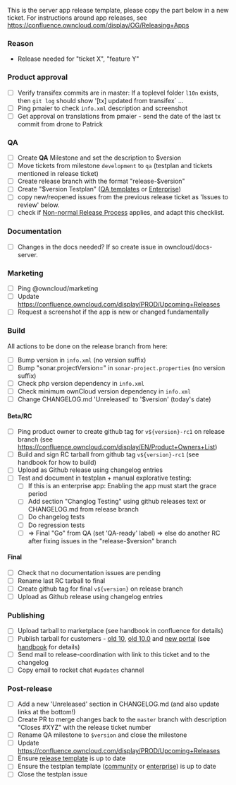 This is the server app release template, please copy the part below in a new ticket.
For instructions around app releases, see https://confluence.owncloud.com/display/OG/Releasing+Apps

### Reason

- Release needed for "ticket X", "feature Y"

### Product approval 

- [ ] Verify transifex commits are in master: If a toplevel folder `l10n` exists, then `git log` should show '[tx] updated from transifex` ...
- [ ] Ping pmaier to check `info.xml` description and screenshot
- [ ] Get approval on translations from pmaier - send the date of the last tx commit from drone to Patrick

### QA

- [ ] Create **QA** Milestone and set the description to $version
- [ ] Move tickets from milestone `development` to `qa` (testplan and tickets mentioned in release ticket)
- [ ] Create release branch with the format "release-$version"
- [ ] Create "$version Testplan" ([QA templates](https://github.com/owncloud/QA/tree/master/Server) or [Enterprise](https://github.com/owncloud/qa-enterprise/tree/master/Core))
- [ ] copy new/reopened issues from the previous release ticket as 'Issues to review' below.
- [ ] check if [Non-normal Release Process](https://confluence.owncloud.com/display/OG/Apps+with+special+release+process) applies, and adapt this checklist.

### Documentation

- [ ] Changes in the docs needed? If so create issue in owncloud/docs-server.

### Marketing

- [ ] Ping @owncloud/marketing
- [ ] Update https://confluence.owncloud.com/display/PROD/Upcoming+Releases
- [ ] Request a screenshot if the app is new or changed fundamentally

### Build

All actions to be done on the release branch from here:
- [ ] Bump version in `info.xml` (no version suffix)
- [ ] Bump "sonar.projectVersion=" in `sonar-project.properties` (no version suffix)
- [ ] Check php version dependency in `info.xml`
- [ ] Check minimum ownCloud version dependency in `info.xml`
- [ ] Change CHANGELOG.md 'Unreleased' to '$version' (today's date)

#### Beta/RC

- [ ] Ping product owner to create github tag for `v${version}-rc1` on release branch (see https://confluence.owncloud.com/display/EN/Product+Owners+List)
- [ ] Build and sign RC tarball from github tag `v${version}-rc1` (see handbook for how to build)
- [ ] Upload as Github release using changelog entries
- [ ] Test and document in testplan + manual explorative testing:
    - [ ] If this is an enterprise app: Enabling the app must start the grace period
    - [ ] Add section "Changlog Testing" using github releases text or CHANGELOG.md from release branch
    - [ ] Do changelog tests
    - [ ] Do regression tests
    - [ ] => Final "Go" from QA (set 'QA-ready' label) => else do another RC after fixing issues in the "release-$version" branch

#### Final

- [ ] Check that no documentation issues are pending
- [ ] Rename last RC tarball to final
- [ ] Create github tag for final `v${version}` on release branch
- [ ] Upload as Github release using changelog entries

### Publishing

- [ ] Upload tarball to marketplace (see handbook in confluence for details)
- [ ] Publish tarball for customers  - [old 10](https://customer.owncloud.com/owncloud/index.php/apps/files/?dir=%2FownCloud-Enterprise%2FownCloud-10), [old 10.0](https://customer.owncloud.com/owncloud/index.php/apps/files/?dir=%2FownCloud-Server%2FownCloud-10.0) and [new portal](https://portal.owncloud.com/apps/files/?dir=/Portal%20Data/All%20Account%20Data/ownCloud%20Enterprise%20Resources%20Data/Server&fileid=5661) (see [handbook](https://confluence.owncloud.com/display/OG/Releasing+Apps) for details)
- [ ] Send mail to release-coordination with link to this ticket and to the changelog
- [ ] Copy email to rocket chat `#updates` channel

### Post-release

- [ ] Add a new 'Unreleased' section in CHANGELOG.md (and also update links at the bottom!)
- [ ] Create PR to merge changes back to the `master` branch with description "Closes #XYZ" with the release ticket number
- [ ] Rename QA milestone to `$version` and close the milestone
- [ ] Update https://confluence.owncloud.com/display/PROD/Upcoming+Releases
- [ ] Ensure [release template](https://github.com/owncloud/QA/edit/master/tools/release/templates/server_app_release_template.md) is up to date
- [ ] Ensure the testplan template ([community](https://github.com/owncloud/QA/tree/master/Server) or [enterprise](https://github.com/owncloud/qa-enterprise/tree/master/Core)) is up to date
- [ ] Close the testplan issue
